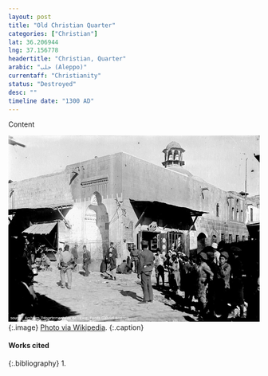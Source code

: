 ```yaml
---
layout: post
title: "Old Christian Quarter"
categories: ["Christian"]
lat: 36.206944
lng: 37.156778
headertitle: "Christian, Quarter"
arabic: "حلب (Aleppo)"
currentaff: "Christianity"
status: "Destroyed"
desc: ""
timeline date: "1300 AD"
---
```

Content

![Old Christian Quarter](images/oldquarter.jpeg)
   {:.image}
[Photo via Wikipedia](https://en.wikipedia.org/wiki/Al-Jdayde#/media/File:Alep_Jdeid%C3%A9_Bretocq_FRAD027_6Fi00030.jpg).
   {:.caption}

#### Works cited

{:.bibliography}
1. 